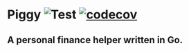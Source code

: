 # Piggy ![Test](https://github.com/Jumpi96/piggy/workflows/Test/badge.svg?branch=main) [![codecov](https://codecov.io/gh/Jumpi96/piggy/branch/main/graph/badge.svg)](https://codecov.io/gh/Jumpi96/piggy)
## A personal finance helper written in Go.
